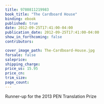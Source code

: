 ```yaml
---
title: 9780811219983
book_title: "The Cardboard House"
binding: ebook
published: true
date: 2012-09-25T17:41:00-04:00
publication_date: 2012-09-25T17:41:00-04:00
show_in_forthcoming: false
contributors:

cover_image_path: The-Cardboard-House.jpg
forsale: false
saleprice:
shipping_charge:
price_us: 15.95
price_cn:
trim_size:
page_count:
---
```

Runner-up for the 2013 PEN Translation Prize

